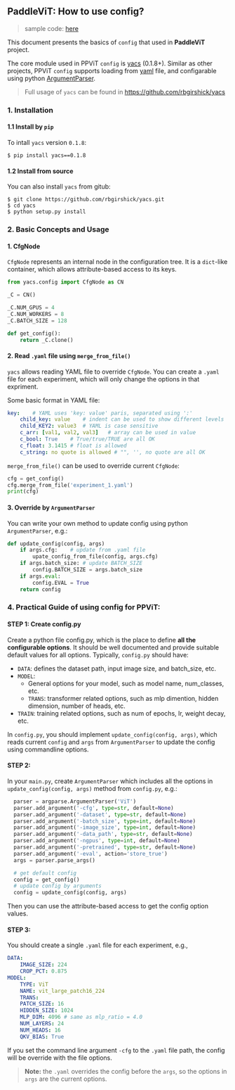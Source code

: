 ## PaddleViT: How to use config?
> sample code: [here](../image_classification/ViT/config.py)

This document presents the basics of `config` that used in **PaddleViT** project. 

The core module used in PPViT `config` is [yacs](https://github.com/rbgirshick/yacs) (0.1.8+). Similar as other projects, PPViT `config` supports loading from [yaml](https://yaml.org/) file, and configarable using python [ArgumentParser](https://docs.python.org/3/library/argparse.html).

> Full usage of `yacs` can be found in https://github.com/rbgirshick/yacs

### 1. Installation
#### 1.1 Install by `pip`
To intall `yacs` version `0.1.8`:
```shell
$ pip install yacs==0.1.8
```
#### 1.2 Install from source
You can also install `yacs` from gitub:
```shell
$ git clone https://github.com/rbgirshick/yacs.git
$ cd yacs
$ python setup.py install
```

### 2. Basic Concepts and Usage
#### 1. CfgNode
`CfgNode` represents an internal node in the configuration tree. It is a `dict`-like container, which allows attribute-based access to its keys.
```python
from yacs.config import CfgNode as CN

_C = CN()

_C.NUM_GPUS = 4
_C.NUM_WORKERS = 8
_C.BATCH_SIZE = 128

def get_config():
    return _C.clone()
```
#### 2. Read `.yaml` file using `merge_from_file()`
`yacs` allows reading YAML file to override `CfgNode`. You can create a `.yaml` file for each experiment, which will only change the options in that expriment.

Some basic format in YAML file:
```YAML
key:    # YAML uses 'key: value' paris, separated using ':'
    child_key: value    # indent can be used to show different levels
    child_KEY2: value3  # YAML is case sensitive
    c_arr: [val1, val2, val3]   # array can be used in value
    c_bool: True    # True/true/TRUE are all OK
    c_float: 3.1415 # float is allowed
    c_string: no quote is allowed # "", '', no quote are all OK
```

`merge_from_file()` can be used to override current `CfgNode`:
```python
cfg = get_config()
cfg.merge_from_file('experiment_1.yaml')
print(cfg)
```

#### 3. Override by `ArgumentParser`
You can write your own method to update config using python `ArgumentParser`, e.g.:
```python
def update_config(config, args)
    if args.cfg:    # update from .yaml file
        upate_config_from_file(config, args.cfg)
    if args.batch_size: # update BATCH_SIZE
        config.BATCH_SIZE = args.batch_size
    if args.eval:
        config.EVAL = True
    return config
```




### 4. Practical Guide of using config for PPViT:
#### STEP 1: Create config.py
Create a python file config.py, which is the place to define **all the configurable options**. It should be well documented and provide suitable default values for all options. 
Typically, `config.py` should have:
- `DATA`: defines the dataset path, input image size, and batch_size, etc.
- `MODEL`:
    - General options for your model, such as model name, num_classes, etc.
    - `TRANS`: transformer related options, such as mlp dimention, hidden dimension, number of heads, etc.
- `TRAIN`: training related options, such as num of epochs, lr, weight decay, etc.

In `config.py`, you should implement `update_config(config, args)`, which reads current `config` and `args` from `ArgumentParser` to update the config using commandline options.

#### STEP 2: 
In your `main.py`, create `ArgumentParser` which includes all the options in `update_config(config, args)` method from `config.py`, e.g.:
```python
  parser = argparse.ArgumentParser('ViT')
  parser.add_argument('-cfg', type=str, default=None)
  parser.add_argument('-dataset', type=str, default=None)
  parser.add_argument('-batch_size', type=int, default=None)
  parser.add_argument('-image_size', type=int, default=None)
  parser.add_argument('-data_path', type=str, default=None)
  parser.add_argument('-ngpus', type=int, default=None)
  parser.add_argument('-pretrained', type=str, default=None)
  parser.add_argument('-eval', action='store_true')
  args = parser.parse_args()

  # get default config
  config = get_config()
  # update config by arguments
  config = update_config(config, args)
```

Then you can use the attribute-based access to get the config option values.

#### STEP 3:
You should create a single `.yaml` file for each experiment, e.g.,
```yaml
DATA:
    IMAGE_SIZE: 224
    CROP_PCT: 0.875
MODEL:
    TYPE: ViT
    NAME: vit_large_patch16_224
    TRANS:
    PATCH_SIZE: 16
    HIDDEN_SIZE: 1024
    MLP_DIM: 4096 # same as mlp_ratio = 4.0
    NUM_LAYERS: 24
    NUM_HEADS: 16
    QKV_BIAS: True
```

If you set the command line argument `-cfg` to the `.yaml` file path, the config will be override with the file options. 
> **Note:** the `.yaml` overrides the config before the `args`, so the options in `args` are the current options.
